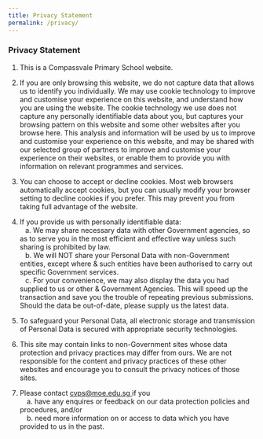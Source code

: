 ```yaml
---
title: Privacy Statement
permalink: /privacy/
---
```

### **Privacy Statement**

1.	This is a Compassvale Primary School website.

2.	If you are only browsing this website, we do not capture data that allows us to identify you individually. We may use cookie technology to improve and customise your experience on this website, and understand how you are using the website. The cookie technology we use does not capture any personally identifiable data about you, but captures your browsing pattern on this website and some other websites after you browse here. This analysis and information will be used by us to improve and customise your experience on this website, and may be shared with our selected group of partners to improve and customise your experience on their websites, or enable them to provide you with information on relevant programmes and services.

3.	You can choose to accept or decline cookies. Most web browsers automatically accept cookies, but you can usually modify your browser setting to decline cookies if you prefer. This may prevent you from taking full advantage of the website.

4.	If you provide us with personally identifiable data:<br>
&ensp; a.	 We may share necessary data with other Government agencies, so as to serve you in
the most efficient and effective way unless such sharing is prohibited by law.<br>
&ensp; b.	We will NOT share your Personal Data with non-Government entities, except where &
such entities have been authorised to carry out specific Government services. <br>
&ensp; c.	For your convenience, we may also display the data you had supplied to us or other &
Government Agencies. This will speed up the transaction and save you the trouble of repeating previous submissions. Should the data be out-of-date, please supply us the latest data.

5.	To safeguard your Personal Data, all electronic storage and transmission of Personal Data is secured with appropriate security technologies.

6.	This site may contain links to non-Government sites whose data protection and privacy practices may differ from ours. We are not responsible for the content and privacy practices of these other websites and encourage you to consult the privacy notices of those sites.

7.	Please contact [cvps@moe.edu.sg ](cvps@moe.edu.sg )if you <br>
&emsp;a.	have any enquires or feedback on our data protection policies and procedures, and/or<br>
&emsp;b.	need more information on or access to data which you have provided to us in the past.